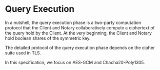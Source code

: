 # Query Execution
In a nutshell, the query execution phase is a two-party computation protocol that the Client and Notary collaboratively compute a ciphertext of the query hold by the Client. At the very beginning, the Client and Notary hold boolean shares of the symmetric key.

The detailed protocol of the query execution phase depends on the cipher suite used in TLS.

In this specification, we focus on AES-GCM and Chacha20-Poly1305.